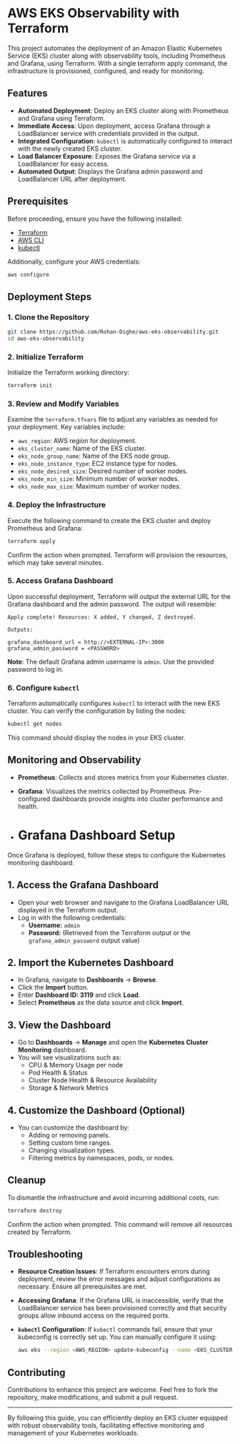 # AWS EKS Observability with Terraform

This project automates the deployment of an Amazon Elastic Kubernetes Service (EKS) cluster along with observability tools, including Prometheus and Grafana, using Terraform. With a single terraform apply command, the infrastructure is provisioned, configured, and ready for monitoring.
## Features

- **Automated Deployment**: Deploy an EKS cluster along with Prometheus and Grafana using Terraform.
- **Immediate Access**: Upon deployment, access Grafana through a LoadBalancer service with credentials provided in the output.
- **Integrated Configuration**: `kubectl` is automatically configured to interact with the newly created EKS cluster.
- **Load Balancer Exposure**: Exposes the Grafana service via a LoadBalancer for easy access.
- **Automated Output**: Displays the Grafana admin password and LoadBalancer URL after deployment.

## Prerequisites

Before proceeding, ensure you have the following installed:

- [Terraform](https://www.terraform.io/downloads.html)
- [AWS CLI](https://aws.amazon.com/cli/)
- [kubectl](https://kubernetes.io/docs/tasks/tools/)

Additionally, configure your AWS credentials:

```bash
aws configure
```

## Deployment Steps

### 1. Clone the Repository

```bash
git clone https://github.com/Rohan-Dighe/aws-eks-observability.git
cd aws-eks-observability
```

### 2. Initialize Terraform

Initialize the Terraform working directory:

```bash
terraform init
```

### 3. Review and Modify Variables

Examine the `terraform.tfvars` file to adjust any variables as needed for your deployment. Key variables include:

- `aws_region`: AWS region for deployment.
- `eks_cluster_name`: Name of the EKS cluster.
- `eks_node_group_name`: Name of the EKS node group.
- `eks_node_instance_type`: EC2 instance type for nodes.
- `eks_node_desired_size`: Desired number of worker nodes.
- `eks_node_min_size`: Minimum number of worker nodes.
- `eks_node_max_size`: Maximum number of worker nodes.

### 4. Deploy the Infrastructure

Execute the following command to create the EKS cluster and deploy Prometheus and Grafana:

```bash
terraform apply
```

Confirm the action when prompted. Terraform will provision the resources, which may take several minutes.

### 5. Access Grafana Dashboard

Upon successful deployment, Terraform will output the external URL for the Grafana dashboard and the admin password. The output will resemble:

```
Apply complete! Resources: X added, Y changed, Z destroyed.

Outputs:

grafana_dashboard_url = http://<EXTERNAL-IP>:3000
grafana_admin_password = <PASSWORD>
```

**Note**: The default Grafana admin username is `admin`. Use the provided password to log in.

### 6. Configure `kubectl`

Terraform automatically configures `kubectl` to interact with the new EKS cluster. You can verify the configuration by listing the nodes:

```bash
kubectl get nodes
```

This command should display the nodes in your EKS cluster.

## Monitoring and Observability

- **Prometheus**: Collects and stores metrics from your Kubernetes cluster.
- **Grafana**: Visualizes the metrics collected by Prometheus. Pre-configured dashboards provide insights into cluster performance and health.

- # Grafana Dashboard Setup

Once Grafana is deployed, follow these steps to configure the Kubernetes monitoring dashboard.

## 1. Access the Grafana Dashboard

-   Open your web browser and navigate to the Grafana LoadBalancer URL displayed in the Terraform output.
-   Log in with the following credentials:
    -   **Username:** `admin`
    -   **Password:** (Retrieved from the Terraform output or the `grafana_admin_password` output value)

## 2. Import the Kubernetes Dashboard

-   In Grafana, navigate to **Dashboards** → **Browse**.
-   Click the **Import** button.
-   Enter **Dashboard ID: 3119** and click **Load**.
-   Select **Prometheus** as the data source and click **Import**.

## 3. View the Dashboard

-   Go to **Dashboards** → **Manage** and open the **Kubernetes Cluster Monitoring** dashboard.
-   You will see visualizations such as:
    -   CPU & Memory Usage per node
    -   Pod Health & Status
    -   Cluster Node Health & Resource Availability
    -   Storage & Network Metrics

## 4. Customize the Dashboard (Optional)

-   You can customize the dashboard by:
    -   Adding or removing panels.
    -   Setting custom time ranges.
    -   Changing visualization types.
    -   Filtering metrics by namespaces, pods, or nodes.

## Cleanup

To dismantle the infrastructure and avoid incurring additional costs, run:

```bash
terraform destroy
```

Confirm the action when prompted. This command will remove all resources created by Terraform.

## Troubleshooting

- **Resource Creation Issues**: If Terraform encounters errors during deployment, review the error messages and adjust configurations as necessary. Ensure all prerequisites are met.
- **Accessing Grafana**: If the Grafana URL is inaccessible, verify that the LoadBalancer service has been provisioned correctly and that security groups allow inbound access on the required ports.
- **`kubectl` Configuration**: If `kubectl` commands fail, ensure that your kubeconfig is correctly set up. You can manually configure it using:

  ```bash
  aws eks --region <AWS_REGION> update-kubeconfig --name <EKS_CLUSTER_NAME>
  ```

## Contributing

Contributions to enhance this project are welcome. Feel free to fork the repository, make modifications, and submit a pull request.


---

By following this guide, you can efficiently deploy an EKS cluster equipped with robust observability tools, facilitating effective monitoring and management of your Kubernetes workloads.

